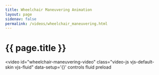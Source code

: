 ```yaml
---
title: Wheelchair Maneuvering Animation
layout: page
sidenav: false
permalink: /videos/wheelchair_maneuvering.html
---
```


# {{ page.title }}

<video
  id="wheelchair-maneuvering-video"
  class="video-js vjs-default-skin vjs-fluid"
  data-setup='{}'
  controls
  fluid
  preload
>
  <source src="{{ site.baseurl }}/files/videos/wheelchair_maneuvering.mp4" type="video/mp4" />
  <track src="{{ site.baseurl }}/files/captions/wheelchair_maneuvering.vtt %}" kind="captions" srclang="en" default="default" ></track>
</video>
